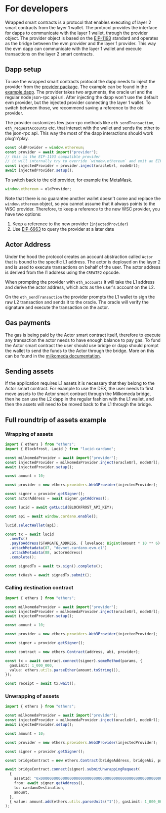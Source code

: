 # For developers

Wrapped smart contracts is a protocol that enables executing of layer 2 smart contracts from the layer 1 wallet. The protocol provides the interface for dapps to communicate with the layer 1 wallet, through the provider object. The provider object is based on the [EIP-1193](https://eips.ethereum.org/EIPS/eip-1193) standard and operates as the bridge between the evm provider and the layer 1 provider. This way the evm dapp can communicate with the layer 1 wallet and execute transactions on the layer 2 smart contracts.

## Dapp setup

To use the wrapped smart contracts protocol the dapp needs to inject the provider from the [provider package](../packages/provider/). The example can be found in the [example dapp](../packages/dapp-example/src/App.tsx).
The provider takes two arguments, the oracle url and the regular node json-rpc api url. After injecting the dapp won't use the default evm provider, but the injected provider connecting the layer 1 wallet. To switch between those, we recommend saving a reference to the old provider.

The provider customizes few json-rpc methods like `eth_sendTransaction`, `eth_requestAccounts` etc. that interact with the wallet and sends the other to the json-rpc api. This way the most of the dapp interactions should work plug'n'play.

```typescript
const oldProvider = window.ethereum;
const provider = await import("provider");
// this is the EIP-1193 compatible provider
// it will internally try to override `window.ethereum` and emit an EIP-6963 event
const injectedProvider = provider.inject(oracleUrl, nodeUrl);
await injectedProvider.setup();
```

To switch back to the old provider, for example the MetaMask.

```typescript
window.ethereum = oldProvider;
```

Note that there is no guarantee another wallet doesn't come and replace the `window.ethereum` object, so you cannot assume that it always points to the WSC provider. Therefore, to keep a reference to the new WSC provider, you have two options:
1. Keep a reference to the new provider (`injectedProvider`)
2. Use [EIP-6963](https://eips.ethereum.org/EIPS/eip-6963) to query the provider at a later date

## Actor Address

Under the hood the protocol creates an account abstraction called `Actor` that is bound to the specific L1 address. The actor is deployed on the layer 2 and is used to execute transactions on behalf of the user. The actor address is derived from the l1 address using the `CREATE2` opcode.

When prompting the provider with `eth_accounts` it will take the L1 address and derive the actor address, which acts as the user's account on the L2.

On the `eth_sendTransaction` the provider prompts the L1 wallet to sign the raw L2 transaction and sends it to the oracle. The oracle will verify the signature and execute the transaction on the actor.

## Gas payments

The gas is being paid by the Actor smart contract itself, therefore to execute any transaction the actor needs to have enough balance to pay gas. To fund the Actor smart contract the user should use bridge or dapp should prompt the wallet to send the funds to the Actor through the bridge. More on this can be found in the [milkomeda documentation](https://dcspark.github.io/milkomeda-documentation/).

## Sending assets

If the application requires L1 assets it is necessary that they belong to the Actor smart contract. For example to use the DEX, the user needs to first move assets to the Actor smart contract through the Milkomeda bridge, then he can use the L2 dapp in the regular fashion with the L1 wallet, and then the assets will need to be moved back to the L1 through the bridge.

## Full roundtrip of assets example

### Wrapping of assets

```typescript
import { ethers } from "ethers";
import { Blockfrost, Lucid } from "lucid-cardano";

const milkomedaProvider = await import("provider");
const injectedProvider = milkomedaProvider.inject(oracleUrl, nodeUrl);
await injectedProvider.setup();

const amount = 10;

const provider = new ethers.providers.Web3Provider(injectedProvider);

const signer = provider.getSigner();
const actorAddress = await signer.getAddress();

const lucid = await getLucid(BLOCKFROST_API_KEY);

const api = await window.cardano.enable();

lucid.selectWallet(api);

const tx = await lucid
  .newTx()
  .payToAddress(STARGATE_ADDRESS, { lovelace: BigInt(amount * 10 ** 6) })
  .attachMetadata(87, "devnet.cardano-evm.c1")
  .attachMetadata(88, actorAddress)
  .complete();

const signedTx = await tx.sign().complete();

const txHash = await signedTx.submit();
```

### Calling destination contract

```typescript
import { ethers } from "ethers";

const milkomedaProvider = await import("provider");
const injectedProvider = milkomedaProvider.inject(oracleUrl, nodeUrl);
await injectedProvider.setup();

const amount = 10;

const provider = new ethers.providers.Web3Provider(injectedProvider);

const signer = provider.getSigner();

const contract = new ethers.Contract(address, abi, provider);

const tx = await contract.connect(signer).someMethod(params, {
  gasLimit: 1_000_000,
  value: ethers.utils.parseEther(amount.toString()),
});

const receipt = await tx.wait();
```

### Unwrapping of assets

```typescript
import { ethers } from "ethers";

const milkomedaProvider = await import("provider");
const injectedProvider = milkomedaProvider.inject(oracleUrl, nodeUrl);
await injectedProvider.setup();

const amount = 10;

const provider = new ethers.providers.Web3Provider(injectedProvider);

const signer = provider.getSigner();

const bridgeContract = new ethers.Contract(bridgeAddress, bridgeAbi, provider);

await bridgeContract.connect(signer).submitUnwrappingRequest(
  {
    assetId: "0x0000000000000000000000000000000000000000000000000000000000000000",
    from: await signer.getAddress(),
    to: cardanoDestination,
    amount,
  },
  { value: amount.add(ethers.utils.parseUnits("1")), gasLimit: 1_000_000 }
);
```
